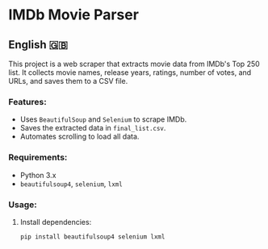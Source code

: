 # IMDb Movie Parser

## English 🇬🇧  
This project is a web scraper that extracts movie data from IMDb's Top 250 list. It collects movie names, release years, ratings, number of votes, and URLs, and saves them to a CSV file.

### Features:
- Uses `BeautifulSoup` and `Selenium` to scrape IMDb.
- Saves the extracted data in `final_list.csv`.
- Automates scrolling to load all data.

### Requirements:
- Python 3.x
- `beautifulsoup4`, `selenium`, `lxml`

### Usage:
1. Install dependencies:  
   ```bash
   pip install beautifulsoup4 selenium lxml
